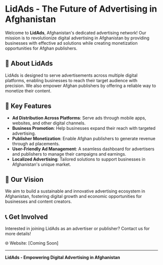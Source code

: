 # LidAds - The Future of Advertising in Afghanistan

Welcome to **LidAds**, Afghanistan's dedicated advertising network! Our mission is to revolutionize digital advertising in Afghanistan by providing businesses with effective ad solutions while creating monetization opportunities for Afghan publishers.

## 🚀 About LidAds

LidAds is designed to serve advertisements across multiple digital platforms, enabling businesses to reach their target audience with precision. We also empower Afghan publishers by offering a reliable way to monetize their content.

## 🎯 Key Features

- **Ad Distribution Across Platforms**: Serve ads through mobile apps, websites, and other digital channels.
- **Business Promotion**: Help businesses expand their reach with targeted advertising.
- **Publisher Monetization**: Enable Afghan publishers to generate revenue through ad placements.
- **User-Friendly Ad Management**: A seamless dashboard for advertisers and publishers to manage their campaigns and earnings.
- **Localized Advertising**: Tailored solutions to support businesses in Afghanistan's unique market.

## 📌 Our Vision

We aim to build a sustainable and innovative advertising ecosystem in Afghanistan, fostering digital growth and economic opportunities for businesses and content creators.

## 📞 Get Involved

Interested in joining LidAds as an advertiser or publisher? Contact us for more details!

🌐 Website: [Coming Soon]

---

**LidAds - Empowering Digital Advertising in Afghanistan**

